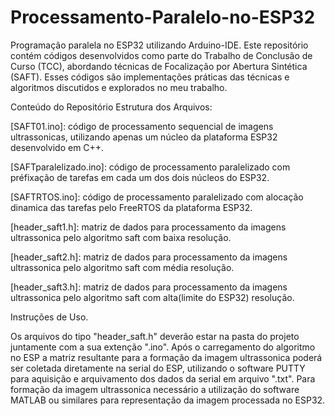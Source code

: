# Processamento-Paralelo-no-ESP32
Programação paralela no ESP32 utilizando Arduino-IDE.
Este repositório contém códigos desenvolvidos como parte do Trabalho de Conclusão de Curso (TCC), abordando técnicas de Focalização por Abertura Sintética (SAFT). Esses códigos são implementações práticas das técnicas e algoritmos discutidos e explorados no meu trabalho.

Conteúdo do Repositório
Estrutura dos Arquivos:

[SAFT01.ino]: código de processamento sequencial de imagens ultrassonicas, utilizando apenas um núcleo da plataforma ESP32 desenvolvido em C++.

[SAFTparalelizado.ino]: código de processamento paralelizado com préfixação de tarefas em cada um dos dois núcleos do ESP32.

[SAFTRTOS.ino]: código de processamento paralelizado com alocação dinamica das tarefas pelo FreeRTOS da plataforma ESP32.

[header_saft1.h]: matriz de dados para processamento da imagens ultrassonica pelo algoritmo saft com baixa resolução.

[header_saft2.h]: matriz de dados para processamento da imagens ultrassonica pelo algoritmo saft com média resolução.

[header_saft3.h]: matriz de dados para processamento da imagens ultrassonica pelo algoritmo saft com alta(limite do ESP32) resolução.

Instruções de Uso.

Os arquivos do tipo "header_saft.h" deverão estar na pasta do projeto juntamente com a sua extenção ".ino". 
Após o carregamento do algoritmo no ESP a matriz resultante para a formação da imagem ultrassonica poderá ser coletada diretamente na serial do ESP, utilizando o software PUTTY
para aquisição e arquivamento dos dados da serial em arquivo ".txt".
Para formação da imagem ultrassonica necessário a utilização do software MATLAB ou similares para representação da imagem processada no ESP32.
